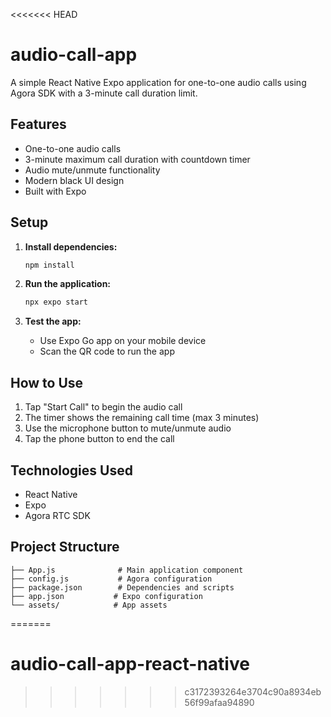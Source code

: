 <<<<<<< HEAD
# audio-call-app

A simple React Native Expo application for one-to-one audio calls using Agora SDK with a 3-minute call duration limit.

## Features

- One-to-one audio calls
- 3-minute maximum call duration with countdown timer
- Audio mute/unmute functionality
- Modern black UI design
- Built with Expo

## Setup

1. **Install dependencies:**
   ```bash
   npm install
   ```

2. **Run the application:**
   ```bash
   npx expo start
   ```

3. **Test the app:**
   - Use Expo Go app on your mobile device
   - Scan the QR code to run the app

## How to Use

1. Tap "Start Call" to begin the audio call
2. The timer shows the remaining call time (max 3 minutes)
3. Use the microphone button to mute/unmute audio
4. Tap the phone button to end the call

## Technologies Used

- React Native
- Expo
- Agora RTC SDK

## Project Structure

```
├── App.js              # Main application component
├── config.js           # Agora configuration
├── package.json        # Dependencies and scripts
├── app.json           # Expo configuration
└── assets/            # App assets
```
=======
# audio-call-app-react-native
>>>>>>> c3172393264e3704c90a8934eb56f99afaa94890
